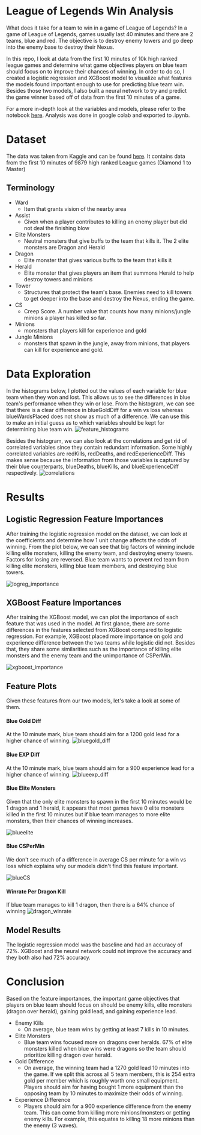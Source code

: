 # League of Legends Win Analysis
What does it take for a team to win in a game of League of Legends? In a game of League of Legends, games usually last 40 minutes and there are 2 teams, blue and red. The objective is to destroy enemy towers and go deep into the enemy base to destroy their Nexus.

In this repo, I look at data from the first 10 minutes of 10k high ranked league games and determine what game objectives players on blue team should focus on to improve their chances of winning. In order to do so, I created a logistic regression and XGBoost model to visualize what features the models found important enough to use for predicting blue team win. Besides those two models, I also built a neural network to try and predict the game winner based off of data from the first 10 minutes of a game.

For a more in-depth look at the variables and models, please refer to the notebook [here](/league.ipynb). Analysis was done in google colab and exported to .ipynb.

# Dataset
The data was taken from Kaggle and can be found [here](https://www.kaggle.com/datasets/bobbyscience/league-of-legends-diamond-ranked-games-10-min). It contains data from the first 10 minutes of 9879 high ranked League games (Diamond 1 to Master)
## Terminology
* Ward
  * Item that grants vision of the nearby area
* Assist
  * Given when a player contributes to killing an enemy player but did not deal the finishing blow
* Elite Monsters
  * Neutral monsters that give buffs to the team that kills it. The 2 elite monsters are Dragon and Herald
* Dragon
  * Elite monster that gives various buffs to the team that kills it
* Herald
  * Elite monster that gives players an item that summons Herald to help destroy towers and minions
* Tower
  * Structures that protect the team's base. Enemies need to kill towers to get deeper into the base and destroy the Nexus, ending the game.
* CS
  * Creep Score. A number value that counts how many minions/jungle minions a player has killed so far.
* Minions
  * monsters that players kill for experience and gold
* Jungle Minions
  * monsters that spawn in the jungle, away from minions, that players can kill for experience and gold.

# Data Exploration
In the histograms below, I plotted out the values of each variable for blue team when they won and lost. This allows us to see the differences in blue team's performance when they win or lose. From the histogram, we can see that there is a clear difference in blueGoldDiff for a win vs loss whereas blueWardsPlaced does not show as much of a difference. We can use this to make an initial guess as to which variables should be kept for determining blue team win.
![feature_histograms](/images/feature_histograms.png)

Besides the histogram, we can also look at the correlations and get rid of correlated variables since they contain redundant information. Some highly correlated variables are redKills, redDeaths, and redExperienceDiff. This makes sense because the information from those variables is captured by their blue counterparts, blueDeaths, blueKills, and blueExperienceDiff respectively.
![correlations](/images/feature_correlations.png)


# Results
## Logistic Regression Feature Importances
After training the logistic regression model on the dataset, we can look at the coefficients and determine how 1 unit change affects the odds of winning. From the plot below, we can see that big factors of winning include killing elite monsters, killing the enemy team, and destroying enemy towers. Factors for losing are reversed. Blue team wants to prevent red team from killing elite monsters, killing blue team members, and destroying blue towers.

![logreg_importance](/images/logistic_importance.png)

## XGBoost Feature Importances
After training the XGBoost model, we can plot the importance of each feature that was used in the model. At first glance, there are some differences in the features selected from XGBoost compared to logistic regression. For example, XGBoost placed more importance on gold and experience difference between the two teams while logistic did not. Besides that, they share some similarities such as the importance of killing elite monsters and the enemy team and the unimportance of CSPerMin.

![xgboost_importance](/images/xgboost_importance.png)

## Feature Plots
Given these features from our two models, let's take a look at some of them.
#### Blue Gold Diff
At the 10 minute mark, blue team should aim for a 1200 gold lead for a higher chance of winning.
![bluegold_diff](/images/blue_golddiff.png)
#### Blue EXP Diff
At the 10 minute mark, blue team should aim for a 900 experience lead for a higher chance of winning.
![blueexp_diff](/images/blue_expdiff.png)
#### Blue Elite Monsters
Given that the only elite monsters to spawn in the first 10 minutes would be 1 dragon and 1 herald, it appears that most games have 0 elite monsters killed in the first 10 minutes but if blue team manages to more elite monsters, then their chances of winning increases.

![blueelite](/images/blue_elitemonsters.png)
#### Blue CSPerMin
We don't see much of a difference in average CS per minute for a win vs loss which explains why our models didn't find this feature important.

![blueCS](/images/blue_cspermin.png)
#### Winrate Per Dragon Kill
If blue team manages to kill 1 dragon, then there is a 64% chance of winning 
![dragon_winrate](/images/winrate_dragon.png)

## Model Results
The logistic regression model was the baseline and had an accuracy of 72%. XGBoost and the neural network could not improve the accuracy and they both also had 72% accuracy.

# Conclusion
Based on the feature importances, the important game objectives that players on blue team should focus on should be enemy kills, elite monsters (dragon over herald), gaining gold lead, and gaining experience lead.
* Enemy Kills
  * On average, blue team wins by getting at least 7 kills in 10 minutes.
* Elite Monsters
  * Blue team wins focused more on dragons over heralds. 67% of elite monsters killed when blue wins were dragons so the team should prioritize killing dragon over herald.
* Gold Difference
  * On average, the winning team had a 1270 gold lead 10 minutes into the game. If we split this across all 5 team members, this is 254 extra gold per member which is roughly worth one small equipment. Players should aim for having bought 1 more equipment than the opposing team by 10 minutes to maximize their odds of winning.
* Experience Difference
  * Players should aim for a 900 experience difference from the enemy team. This can come from killing more minions/monsters or getting enemy kills. For example, this equates to killing 18 more minions than the enemy (3 waves).
